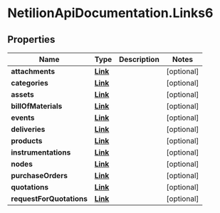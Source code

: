 # NetilionApiDocumentation.Links6

## Properties
Name | Type | Description | Notes
------------ | ------------- | ------------- | -------------
**attachments** | [**Link**](Link.md) |  | [optional] 
**categories** | [**Link**](Link.md) |  | [optional] 
**assets** | [**Link**](Link.md) |  | [optional] 
**billOfMaterials** | [**Link**](Link.md) |  | [optional] 
**events** | [**Link**](Link.md) |  | [optional] 
**deliveries** | [**Link**](Link.md) |  | [optional] 
**products** | [**Link**](Link.md) |  | [optional] 
**instrumentations** | [**Link**](Link.md) |  | [optional] 
**nodes** | [**Link**](Link.md) |  | [optional] 
**purchaseOrders** | [**Link**](Link.md) |  | [optional] 
**quotations** | [**Link**](Link.md) |  | [optional] 
**requestForQuotations** | [**Link**](Link.md) |  | [optional] 


